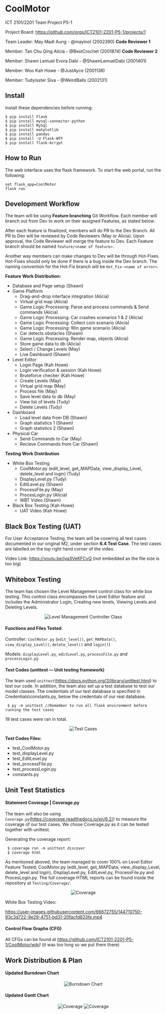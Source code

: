 # CoolMotor
ICT 2101/2201 Team Project P5-1

Project Board: https://github.com/orgs/ICT2101-2201-P5-1/projects/1

Team Leader: May Madi Aung - @mayinot (2002390) **Code Reviewer 1**

Member: Tan Chu Qing Alicia - @BestCrochet (2001874) **Code Reviewer 2**

Member: Shawn Lemuel Evora Dabi - @ShawnLemuelDabi (2001401)

Member: Woo Kah Howe - @JustAyce (2001138)

Member: Tudyisster Siva - @WeirdBalls (2002131)
## Install 
Install these dependencies before running:
    
    $ pip install Flask 
    $ pip install mysql-connector-python
    $ pip install MySql
    $ pip install matplotlib
    $ pip install pandas 
    $ pip install -U Flask-WTF
    $ pip install flask-bcrypt
    

## How to Run
The web interface uses the flask framework. To start the web portal, run the following:
    
    set flask_app=CoolMotor
    flask run
## Development Workflow
The team will be using **Feature branching** Git Workflow. Each member will branch out from Dev to work on their assigned Features, as stated below. 

After each feature is finailized, members will do PR to the Dev Branch. All PR to Dev will be reviewed by Code Reviewers (May or Alicia). Upon approval, the Code Reviewer will merge the feature to Dev. Each Feature branch should be named ```feature/<name of feature>```.

Another way members can make changes to Dev will be through Hot-Fixes. Hot-Fixes should only be done if there is a bug inside the Dev branch. The naming convention for the Hot-Fix branch will be ```Hot_Fix-<name of error>```.
    
**Feature Work Distribution:**
- Database and Page setup (Shawn)
- Game Platform
  - Drag-and-drop interface integration (Alicia)
  - Virtual grid map (Alicia)
  - Game Logic Processing: Parse and process commands & Send commands (Alicia)
  - Game Logic Processing: Car crashes scenarios 1 & 2 (Alicia)
  - Game Logic Processing: Collect coin scenario (Alicia)
  - Game Logic Processing: Win game scenario (Alicia) 
   - Car detects obstacles (Shawn)
  - Game Logic Processing: Render map, objects (Alicia)
  - Store game data to db (Alicia)
  - Select / Change Levels (May)
  - Live Dashboard (Shawn)
- Level Editor
  - Login Page (Kah Howe)
   - Login verification & session (Kah Howe)
   - Bruteforce checker (Kah Howe)
  -  Create Levels (May)
    - Virtual grid map (May)
    - Process file (May)
    - Save level data to db (May)
  -  View list of levels (Tudy)
    - Delete Levels (Tudy)
- Dashboard
  - Load level data from DB (Shawn)
  - Graph statistics 1 (Shawn)
  - Graph statistics 2 (Shawn)
- Physical Car
    - Send Commands to Car (May)
    - Recieve Commands from Car (Shawn)

**Testing Work Distribution**
- White Box Testing 
    - CoolMotor.py (edit_level, get_MAPData, view_display_Level, delete_level and login) (Tudy)
    - DisplayLevel.py (Tudy)
    - EditLevel.py (Shawn)
    - ProcessFile.py (May)
    - ProcesLogin.py (Alicia)
    - WBT Video (Shawn)
- Black Box Testing (Kah Howe)
    - UAT Video (Kah Howe)
    
## Black Box Testing (UAT)
For User Acceptance Testing, the team will be covering all test cases documented in our original M2, under section **6.4 Test Case**. The test cases are labelled on the top right hand corner of the video. 

Video Link: https://youtu.be/jya3VeKFCvQ 
(not embedded as the file size is too big)

## Whitebox Testing
The team has chosen the Level Management control class for white box testing. This control class encompasses the Level Editor feature and includes the Administrator Login, Creating new levels, Viewing Levels and Deleting Levels. 

<p align="center">
  <img src="https://user-images.githubusercontent.com/66672755/144711437-a2bf3145-953e-417d-95d5-8541478adfca.png" alt="Level Management Controller Class"/>
</p>
    
#### Functions and Files Tested
    
Controller: ```CoolMotor.py``` (```edit_level()```, ```get_MAPData()```, ```view_display_Level()```, ```delete_level()``` and ```login()```)

Models: ```displayLevel.py```, ```editLevel.py```, ```processFile.py``` and ```processLogin.py```
    
#### Test Codes (unittest — Unit testing framework)
The team used ```unittest```(https://docs.python.org/3/library/unittest.html) to test our code. In addition, the team also set up a test database to test our model classes. The credentials of our test database is specified in Credentials\constants.py, below the credentials of our real database. 
    
     $ py -m unittest //Remember to run all flask environment before running the test cases

19 test cases were ran in total.
<p align="center">
  <img src="https://user-images.githubusercontent.com/31657679/144563838-bb9a157b-e508-4727-9281-bca997189c9b.png" alt="Test Cases"/>
</p>

**Test Codes Files:**
- test_CoolMotor.py
- test_displayLevel.py
- test_EditLevel.py
- test_processFile.py
- test_processLogin.py
- constants.py
     
## Unit Test Statistics 

#### Statement Coverage | Coverage.py
The team will also be using ```Coverage.py```(https://coverage.readthedocs.io/en/6.2/) to measure the coverage of our test cases. We chose Coverage.py as it can be tested together with unittest.

Generating the coverage report:

     $ coverage run -m unittest discover
     $ coverage html
     
     
As mentioned aboved, the team managed to cover 100% on Level Editor Feature Tested; CoolMotor.py (edit_level, get_MAPData, view_display_Level, delete_level and login), DisplayLevel.py, EditLevel.py, ProcessFile.py and ProcesLogin.py. The full coverage HTML reports can be found inside the repository at ```Testing/Coverage/```.

<p align="center">
  <img src="https://user-images.githubusercontent.com/31657679/144564167-aa00ba83-0bac-4224-8d9b-3344309bd4a4.png" alt="Coverage"/>
</p>

White Box Testing Video: 

https://user-images.githubusercontent.com/66672755/144710750-93c3d722-9e29-4751-bd31-20facfd833fe.mp4


#### Control Flow Graphs (CFG)

All CFGs can be found at https://github.com/ICT2101-2201-P5-1/CoolMotor/wiki!    (it was too long so we put them there)

## Work Distribution & Plan
#### Updated Burndown Chart
<p align="center">
  <img src="https://user-images.githubusercontent.com/31657679/144567504-57d61bbf-54ad-4cde-9ac8-d9e00c0eb25e.png" alt="Burndown Chart"/>
</p>

#### Updated Gantt Chart

<p align="center">
  <img src="https://user-images.githubusercontent.com/31657679/144568231-11edb329-285f-4811-bfe3-c04ebec34e1a.png" alt="Coverage"/>
    <img src="https://user-images.githubusercontent.com/31657679/144568267-0d12d93b-b285-45f6-9629-8cd053834ac1.png" alt="Coverage"/>
</p>


    
  
